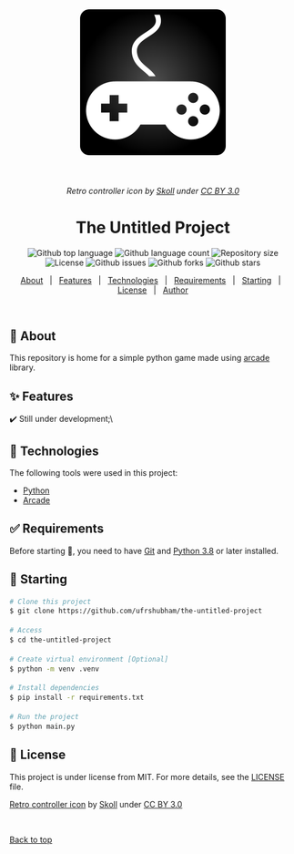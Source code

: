 <div align="center" id="top"> 
  <img src="./.github/retro-controller.png" alt="The Untitled Project" width=256 height=256/>

  &#xa0;
  ###### Retro controller icon by [Skoll](https://game-icons.net/) under [CC BY 3.0](https://creativecommons.org/licenses/by/3.0/)
  
  <!-- <a href="https://theuntitledproject.netlify.app">Demo</a> -->
</div>

<h1 align="center">The Untitled Project</h1>

<p align="center">
  <img alt="Github top language" src="https://img.shields.io/github/languages/top/ufrshubham/the-untitled-project?color=a64dcf">

  <img alt="Github language count" src="https://img.shields.io/github/languages/count/ufrshubham/the-untitled-project?color=a64dcf">

  <img alt="Repository size" src="https://img.shields.io/github/repo-size/ufrshubham/the-untitled-project?color=a64dcf">

  <img alt="License" src="https://img.shields.io/github/license/ufrshubham/the-untitled-project?color=a64dcf">

  <img alt="Github issues" src="https://img.shields.io/github/issues/ufrshubham/the-untitled-project?color=a64dcf" />

  <img alt="Github forks" src="https://img.shields.io/github/forks/ufrshubham/the-untitled-project?color=a64dcf" />

  <img alt="Github stars" src="https://img.shields.io/github/stars/ufrshubham/the-untitled-project?color=a64dcf" />
</p>

<!-- Status -->

<!-- <h4 align="center"> 
	🚧  The Untitled Project 🚀 Under construction...  🚧
</h4> 

<hr> -->

<p align="center">
  <a href="#dart-about">About</a> &#xa0; | &#xa0; 
  <a href="#sparkles-features">Features</a> &#xa0; | &#xa0;
  <a href="#rocket-technologies">Technologies</a> &#xa0; | &#xa0;
  <a href="#white_check_mark-requirements">Requirements</a> &#xa0; | &#xa0;
  <a href="#checkered_flag-starting">Starting</a> &#xa0; | &#xa0;
  <a href="#memo-license">License</a> &#xa0; | &#xa0;
  <a href="https://github.com/ufrshubham" target="_blank">Author</a>
</p>

<br>

## :dart: About ##

This repository is home for a simple python game made using [arcade](https://arcade.academy/) library.

## :sparkles: Features ##

:heavy_check_mark: Still under development;\

## :rocket: Technologies ##

The following tools were used in this project:

- [Python](https://www.python.org/)
- [Arcade](https://arcade.academy/)

## :white_check_mark: Requirements ##

Before starting :checkered_flag:, you need to have [Git](https://git-scm.com) and [Python 3.8](https://www.python.org/) or later installed.

## :checkered_flag: Starting ##

```bash
# Clone this project
$ git clone https://github.com/ufrshubham/the-untitled-project

# Access
$ cd the-untitled-project

# Create virtual environment [Optional]
$ python -m venv .venv

# Install dependencies
$ pip install -r requirements.txt

# Run the project
$ python main.py
```

## :memo: License ##

This project is under license from MIT. For more details, see the [LICENSE](LICENSE.md) file.

[Retro controller icon](.github/retro-controller.png) by [Skoll](https://game-icons.net/) under [CC BY 3.0](https://creativecommons.org/licenses/by/3.0/)

&#xa0;

<a href="#top">Back to top</a>
